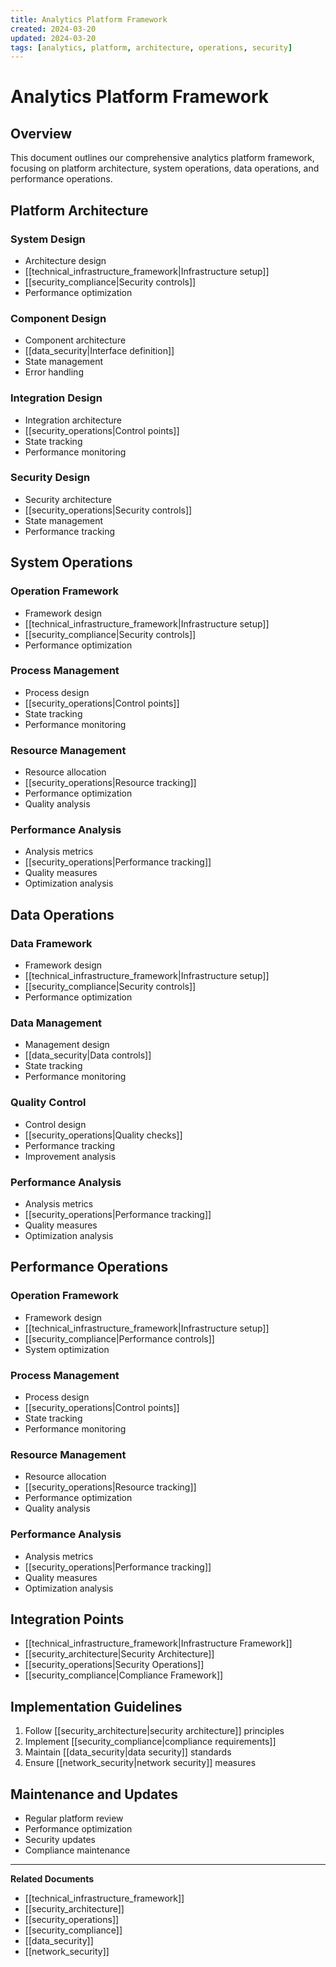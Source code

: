 ```yaml
---
title: Analytics Platform Framework
created: 2024-03-20
updated: 2024-03-20
tags: [analytics, platform, architecture, operations, security]
---
```


# Analytics Platform Framework

## Overview
This document outlines our comprehensive analytics platform framework, focusing on platform architecture, system operations, data operations, and performance operations.

## Platform Architecture
### System Design
- Architecture design
- [[technical_infrastructure_framework|Infrastructure setup]]
- [[security_compliance|Security controls]]
- Performance optimization

### Component Design
- Component architecture
- [[data_security|Interface definition]]
- State management
- Error handling

### Integration Design
- Integration architecture
- [[security_operations|Control points]]
- State tracking
- Performance monitoring

### Security Design
- Security architecture
- [[security_operations|Security controls]]
- State management
- Performance tracking

## System Operations
### Operation Framework
- Framework design
- [[technical_infrastructure_framework|Infrastructure setup]]
- [[security_compliance|Security controls]]
- Performance optimization

### Process Management
- Process design
- [[security_operations|Control points]]
- State tracking
- Performance monitoring

### Resource Management
- Resource allocation
- [[security_operations|Resource tracking]]
- Performance optimization
- Quality analysis

### Performance Analysis
- Analysis metrics
- [[security_operations|Performance tracking]]
- Quality measures
- Optimization analysis

## Data Operations
### Data Framework
- Framework design
- [[technical_infrastructure_framework|Infrastructure setup]]
- [[security_compliance|Security controls]]
- Performance optimization

### Data Management
- Management design
- [[data_security|Data controls]]
- State tracking
- Performance monitoring

### Quality Control
- Control design
- [[security_operations|Quality checks]]
- Performance tracking
- Improvement analysis

### Performance Analysis
- Analysis metrics
- [[security_operations|Performance tracking]]
- Quality measures
- Optimization analysis

## Performance Operations
### Operation Framework
- Framework design
- [[technical_infrastructure_framework|Infrastructure setup]]
- [[security_compliance|Performance controls]]
- System optimization

### Process Management
- Process design
- [[security_operations|Control points]]
- State tracking
- Performance monitoring

### Resource Management
- Resource allocation
- [[security_operations|Resource tracking]]
- Performance optimization
- Quality analysis

### Performance Analysis
- Analysis metrics
- [[security_operations|Performance tracking]]
- Quality measures
- Optimization analysis

## Integration Points
- [[technical_infrastructure_framework|Infrastructure Framework]]
- [[security_architecture|Security Architecture]]
- [[security_operations|Security Operations]]
- [[security_compliance|Compliance Framework]]

## Implementation Guidelines
1. Follow [[security_architecture|security architecture]] principles
2. Implement [[security_compliance|compliance requirements]]
3. Maintain [[data_security|data security]] standards
4. Ensure [[network_security|network security]] measures

## Maintenance and Updates
- Regular platform review
- Performance optimization
- Security updates
- Compliance maintenance

---
**Related Documents**
- [[technical_infrastructure_framework]]
- [[security_architecture]]
- [[security_operations]]
- [[security_compliance]]
- [[data_security]]
- [[network_security]] 